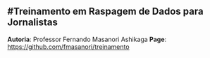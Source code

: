 #Treinamento em Raspagem de Dados para Jornalistas
---------------------------------------------------
**Autoria**: Professor Fernando Masanori Ashikaga
**Page**: https://github.com/fmasanori/treinamento

